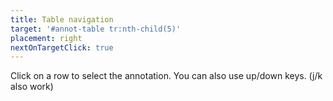 ```yaml
---
title: Table navigation
target: '#annot-table tr:nth-child(5)'
placement: right
nextOnTargetClick: true
---
```


Click on a row to select the annotation. You can also use up/down keys. (j/k also work)

